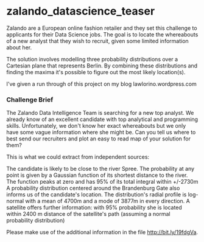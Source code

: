 # zalando_datascience_teaser

Zalando are a European online fashion retailer and they set this challenge
to applicants for their Data Science jobs. The goal is to locate the whereabouts
of a new analyst that they wish to recruit, given some limited information about
her.

The solution involves modelling three probability distributions over a Cartesian
plane that represents Berlin. By combining these distributions and finding 
the maxima it's possible to figure out the most likely location(s).

I've given a run through of this project on my blog lawlorino.wordpress.com 

### Challenge Brief

The Zalando Data Intelligence Team is searching for a new top analyst. 
We already know of an excellent candidate with top analytical and programming
skills. Unfortunately, we don't know her exact whereabouts but we only 
have some vague information where she might be. Can you tell us where to best
send our recruiters and plot an easy to read map of your solution for them?

This is what we could extract from independent sources:

The candidate is likely to be close to the river Spree.
The probability at any point is given by a Gaussian function of its shortest 
distance to the river. The function peaks at zero and has 95% of its total
integral within +/-2730m
A probability distribution centered around the Brandenburg Gate also informs 
us of the candidate's location. The distribution's radial profile is log-normal
with a mean of 4700m and a mode of 3877m in every direction.
A satellite offers further information: with 95% probability she is located 
within 2400 m distance of the satellite's path (assuming a normal probability 
distribution)

Please make use of the additional information in the file http://bit.ly/19fdgVa.
